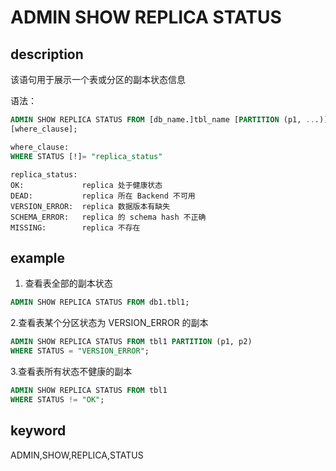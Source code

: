 # ADMIN SHOW REPLICA STATUS

## description

该语句用于展示一个表或分区的副本状态信息

语法：

```sql
ADMIN SHOW REPLICA STATUS FROM [db_name.]tbl_name [PARTITION (p1, ...)]
[where_clause];
```

```sql
where_clause:
WHERE STATUS [!]= "replica_status"
```

```plain text
replica_status:
OK:             replica 处于健康状态
DEAD:           replica 所在 Backend 不可用
VERSION_ERROR:  replica 数据版本有缺失
SCHEMA_ERROR:   replica 的 schema hash 不正确
MISSING:        replica 不存在
```

## example

1. 查看表全部的副本状态

```sql
ADMIN SHOW REPLICA STATUS FROM db1.tbl1;
```

2.查看表某个分区状态为 VERSION_ERROR 的副本

```sql
ADMIN SHOW REPLICA STATUS FROM tbl1 PARTITION (p1, p2)
WHERE STATUS = "VERSION_ERROR";
```

3.查看表所有状态不健康的副本

```sql
ADMIN SHOW REPLICA STATUS FROM tbl1
WHERE STATUS != "OK";
```

## keyword

ADMIN,SHOW,REPLICA,STATUS
